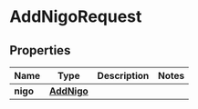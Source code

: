 

# AddNigoRequest


## Properties

| Name | Type | Description | Notes |
|------------ | ------------- | ------------- | -------------|
|**nigo** | [**AddNigo**](AddNigo.md) |  |  |



